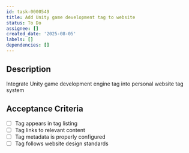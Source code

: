 ```yaml
---
id: task-0000549
title: Add Unity game development tag to website
status: To Do
assignee: []
created_date: '2025-08-05'
labels: []
dependencies: []
---
```


## Description

Integrate Unity game development engine tag into personal website tag system

## Acceptance Criteria

- [ ] Tag appears in tag listing
- [ ] Tag links to relevant content
- [ ] Tag metadata is properly configured
- [ ] Tag follows website design standards
